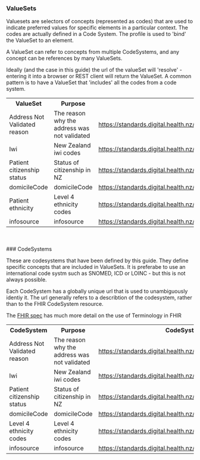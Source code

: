 <!-- terminology.md {% comment %}
*****************************************************************************************
*                            WARNING: DO NOT EDIT THIS FILE                             *
*                                                                                       *
* This file is generated by SUSHI. Any edits you make to this file will be overwritten. *
*                                                                                       *
* To change the contents of this file, edit the original source file at:                *
* ig-data/input/pagecontent/terminology.md                                              *
*****************************************************************************************
{% endcomment %} -->
### ValueSets

<div>
Valuesets are selectors of concepts (represented as codes) that are used to indicate preferred values for specific elements in a particular context. The codes are actually defined in a Code System. The profile is used to 'bind' the ValueSet to an element.

A ValueSet can refer to concepts from multiple CodeSystems, and any concept can be references by many ValueSets. 

Ideally (and the case in this guide) the url of the valueSet will 'resolve' - entering it into a browser or REST client will return the ValueSet. 
A common pattern is to have a ValueSet that 'includes' all the codes from a code system.
</div>

<table class='table table-bordered table-condensed'>
<tr><th>ValueSet</th><th>Purpose</th><th>Url</th><th>CodeSystem Urls</th></tr>
<tr><td width='20%'>Address Not Validated reason</td><td>The reason why the address was not validated</td><td><a href='ValueSet-AddressNotValidatedReason.html'>https://standards.digital.health.nz/fhir/ValueSet/addressnotvalidatedreason</a></td><td><div><a href='CodeSystem-AddressNotValidated.html'>https://standards.digital.health.nz/ns/addressnotvalidatedreason</a></div></td></tr>
<tr><td width='20%'>Iwi</td><td>New Zealand iwi codes</td><td><a href='ValueSet-Iwi.html'>https://standards.digital.health.nz/fhir/ValueSet/iwi</a></td><td><div><a href='CodeSystem-Iwi.html'>https://standards.digital.health.nz/ns/iwi</a></div></td></tr>
<tr><td width='20%'>Patient citizenship status</td><td>Status of citizenship in NZ</td><td><a href='ValueSet-citizenship-status.html'>https://standards.digital.health.nz/fhir/ValueSet/citizenship-status</a></td><td><div><a href='CodeSystem-citizenship-status.html'>https://standards.digital.health.nz/ns/citizenship-status</a></div></td></tr>
<tr><td width='20%'>domicileCode</td><td>domicileCode</td><td><a href='ValueSet-domicile-code.html'>https://standards.digital.health.nz/fhir/ValueSet/domicile-code</a></td><td><div><a href='CodeSystem-domicile-code.html'>https://standards.digital.health.nz/ns/domicile-code</a></div></td></tr>
<tr><td width='20%'>Patient ethnicity</td><td>Level 4 ethnicity codes</td><td><a href='ValueSet-ethnicity.html'>https://standards.digital.health.nz/fhir/ValueSet/ethnic-group-level-4</a></td><td><div><a href='CodeSystem-ethnicityL4.html'>https://standards.digital.health.nz/ns/ethnic-group-level-4</a></div></td></tr>
<tr><td width='20%'>infosource</td><td>infosource</td><td><a href='ValueSet-information-source.html'>https://standards.digital.health.nz/fhir/ValueSet/information-source</a></td><td><div><a href='CodeSystem-information-source.html'>https://standards.digital.health.nz/ns/information-source</a></div></td></tr>
</table>
<br/><br/>
### CodeSystems

These are codesystems that have been defined by this guide. They define specific concepts that are included in ValueSets. It is preferabe to use an international code systm such as SNOMED, ICD or LOINC - but this is not always possible.

Each CodeSystem has a globally unique url that is used to unambiguously identiy it. The url generally refers to a describtion of the codesystem, rather than to the FHIR CodeSystem resource.

The [FHIR spec](http://hl7.org/fhir/terminology-module.html) has much more detail on the use of Terminology in FHIR

<table class='table table-bordered table-condensed'>
<tr><th>CodeSystem</th><th>Purpose</th><th>CodeSystem Url</th></tr>
<tr><td width='20%'>Address Not Validated reason</td><td>The reason why the address was not validated</td><td><a href='CodeSystem-AddressNotValidated.html'>https://standards.digital.health.nz/ns/addressnotvalidatedreason</a></td></tr>
<tr><td width='20%'>Iwi</td><td>New Zealand iwi codes</td><td><a href='CodeSystem-Iwi.html'>https://standards.digital.health.nz/ns/iwi</a></td></tr>
<tr><td width='20%'>Patient citizenship status</td><td>Status of citizenship in NZ</td><td><a href='CodeSystem-citizenship-status.html'>https://standards.digital.health.nz/ns/citizenship-status</a></td></tr>
<tr><td width='20%'>domicileCode</td><td>domicileCode</td><td><a href='CodeSystem-domicile-code.html'>https://standards.digital.health.nz/ns/domicile-code</a></td></tr>
<tr><td width='20%'>Level 4 ethnicity codes</td><td>Level 4 ethnicity codes</td><td><a href='CodeSystem-ethnicityL4.html'>https://standards.digital.health.nz/ns/ethnic-group-level-4</a></td></tr>
<tr><td width='20%'>infosource</td><td>infosource</td><td><a href='CodeSystem-information-source.html'>https://standards.digital.health.nz/ns/information-source</a></td></tr>